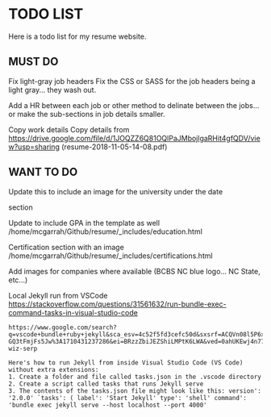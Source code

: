 # TODO LIST

Here is a todo list for my resume website.

## MUST DO

Fix light-gray job headers
    Fix the CSS or SASS for the job headers being a light gray... they wash out.

Add a HR between each job or other method to delinate between
the jobs... or make the sub-sections in job details smaller.

Copy work details
    Copy details from https://drive.google.com/file/d/1JOQZZ6Q81OQlPaJMbojlgaRHit4gfQDV/view?usp=sharing (resume-2018-11-05-14-08.pdf)

## WANT TO DO

Update this to include an image for the university under the date <div> section

Update to include GPA in the template as well
    /home/mcgarrah/Github/resume/_includes/education.html

Certification section with an image
    /home/mcgarrah/Github/resume/_includes/certifications.html

Add images for companies where available (BCBS NC blue logo... NC State, etc...)

Local Jekyll run from VSCode
    https://stackoverflow.com/questions/31561632/run-bundle-exec-command-tasks-in-visual-studio-code

    https://www.google.com/search?q=vscode+bundle+ruby+jekyll&sca_esv=4c52f5fd3cefc50d&sxsrf=ACQVn08l5P6xFbbmShG99-GQ3tFmjFs5Jw%3A1710431237286&ei=BRzzZbiJEZShiLMPtK6LWA&ved=0ahUKEwj4n77yjPSEAxWUEGIAHTTXAgsQ4dUDCBA&uact=5&oq=vscode+bundle+ruby+jekyll&gs_lp=Egxnd3Mtd2l6LXNlcnAiGXZzY29kZSBidW5kbGUgcnVieSBqZWt5bGwyBRAhGKABMgUQIRigATIFECEYnwVI5DdQvQ1Ymi9wAXgBkAEAmAGNAaABzQeqAQM1LjS4AQPIAQD4AQGYAgqgAugHwgIKEAAYRxjWBBiwA8ICBBAjGCfCAgYQABgWGB7CAgsQABiABBiKBRiGA5gDAIgGAZAGCJIHAzYuNKAHpB8&sclient=gws-wiz-serp

    Here's how to run Jekyll from inside Visual Studio Code (VS Code) without extra extensions:
    1. Create a folder and file called tasks.json in the .vscode directory
    2. Create a script called tasks that runs Jekyll serve
    3. The contents of the tasks.json file might look like this: version': '2.0.0' `tasks': ( label': 'Start Jekyll' type': 'shell' command': 'bundle exec jekyll serve --host localhost --port 4000'
